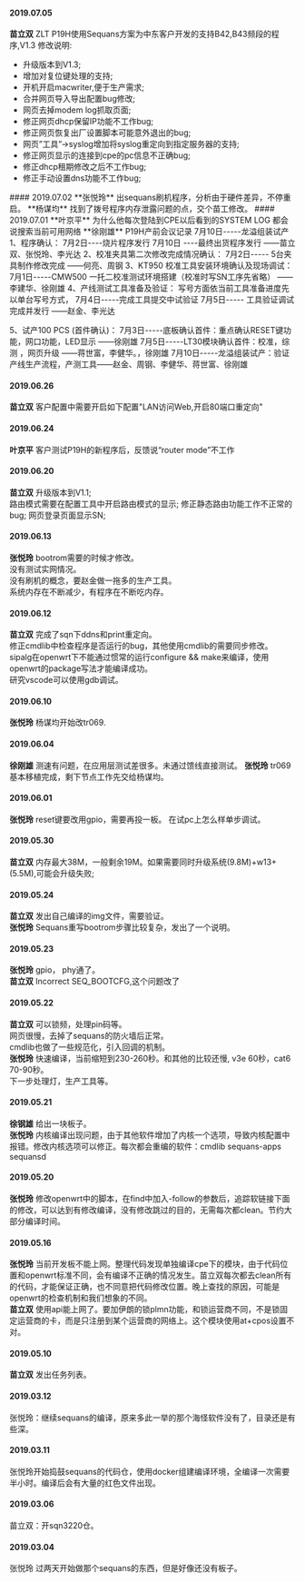 
#### 2019.07.05
**苗立双**  ZLT P19H使用Sequans方案为中东客户开发的支持B42,B43频段的程序,V1.3<hide>
修改说明:
- 升级版本到V1.3;
- 增加对复位键处理的支持;
- 开机开启macwriter,便于生产需求;
- 合并网页导入导出配置bug修改;
- 网页去掉modem log抓取页面;
- 修正网页dhcp保留IP功能不工作bug;
- 修正网页恢复出厂设置脚本可能意外退出的bug;
- 网页”工具”->syslog增加将syslog重定向到指定服务器的支持;
- 修正网页显示的连接到cpe的pc信息不正确bug;
- 修正dhcp租期修改之后不工作bug;
- 修正手动设置dns功能不工作bug;
</hide>
#### 2019.07.02
**张悦玲**  出sequans刷机程序，分析由于硬件差异，不停重启。
**杨谋均**  找到了拨号程序内存泄露问题的点，交个苗工修改。
#### 2019.07.01
**叶京平**  为什么他每次登陆到CPE以后看到的SYSTEM LOG 都会说搜索当前可用网络
**徐刚雄**  P19H产前会议记录 7月10日-----龙溢组装试产 <hide>  
1、程序确认：  7月2日----烧片程序发行
                         7月10日 ----最终出货程序发行
                                              ――苗立双、张悦玲、李光达
2、校准夹具第二次修改完成情况确认：
                        7月2日-----   5台夹具制作修改完成
                                               ――何亮、周钢
3、KT950 校准工具安装环境确认及现场调试：
                         7月1日-----CMW500   一托二校准测试环境搭建（校准时写SN工序先省略）
                                                ――李建华、徐刚雄
4、产线测试工具准备及验证：
                   写号方面依当前工具准备进度先以单台写号方式，
                  7月4日-----完成工具提交中试验证 
                  7月5日----- 工具验证调试完成并发行
                                                            ――赵金、李光达
        
5、试产100 PCS (首件确认)：
              7月3日-----底板确认首件：重点确认RESET键功能，网口功能，LED显示    ――徐刚雄
              7月5日-----LT30模块确认首件：校准，综测 ，网页升级  ――蒋世富，李健华。，徐刚雄
               7月10日-----龙溢组装试产：验证产线生产流程，产测工具――赵金、周钢、李健华、蒋世富、徐刚雄
</hide>

#### 2019.06.26
**苗立双**  客户配置中需要开启如下配置"LAN访问Web,开启80端口重定向"
#### 2019.06.24
**叶京平**  客户测试P19H的新程序后，反馈说“router mode”不工作
#### 2019.06.20
**苗立双**  升级版本到V1.1;<hide>  
路由模式需要在配置工具中开启路由模式的显示;
修正静态路由功能工作不正常的bug;
网页登录页面显示SN;
</hide>
#### 2019.06.13
**张悦玲**  bootrom需要的时候才修改。  
没有测试实网情况。  
没有刷机的概念，要赵金做一拖多的生产工具。  
系统内存在不断减少，有程序在不断吃内存。
#### 2019.06.12
**苗立双** 完成了sqn下ddns和print重定向。  
修正cmdlib中检查程序是否运行的bug，其他使用cmdlib的需要同步修改。  
sipalg在openwrt下不能通过惯常的运行configure && make来编译，使用openwrt的package写法才能编译成功。  
研究vscode可以使用gdb调试。
#### 2019.06.10
**张悦玲**  杨谋均开始改tr069.
#### 2019.06.04
**徐刚雄**  测速有问题，在应用层测试差很多。未通过馈线直接测试。
**张悦玲**  tr069基本移植完成，剩下节点工作先交给杨谋均。
#### 2019.06.01
**张悦玲**  reset键要改用gpio，需要再投一板。
在试pc上怎么样单步调试。
#### 2019.05.30
**苗立双** 内存最大38M，一般剩余19M。如果需要同时升级系统(9.8M)+w13+(5.5M),可能会升级失败;
#### 2019.05.24
**苗立双** 发出自己编译的img文件，需要验证。  
**张悦玲** Sequans重写bootrom步骤比较复杂，发出了一个说明。
#### 2019.05.23
**张悦玲** gpio， phy通了。  
**苗立双** Incorrect SEQ_BOOTCFG,这个问题改了
#### 2019.05.22
**苗立双** 可以锁频，处理pin码等。<br>网页很慢，去掉了sequans的防火墙后正常。<br>cmdlib也做了一些规范化，引入回调的机制。  
**张悦玲** 快速编译，当前缩短到230-260秒。和其他的比较还慢, v3e 60秒，cat6 70-90秒。<br> 下一步处理灯，生产工具等。
#### 2019.05.21
**徐钢雄** 给出一块板子。  
**张悦玲** 内核编译出现问题，由于其他软件增加了内核一个选项，导致内核配置中报错。修改内核选项可以修正。每次都会重编的软件：cmdlib sequans-apps sequansd
#### 2019.05.20
**张悦玲**  修改openwrt中的脚本，在find中加入-follow的参数后，追踪软链接下面的修改，可以达到有修改编译，没有修改跳过的目的，无需每次都clean。节约大部分编译时间。
#### 2019.05.16
**张悦玲** 当前开发板不能上网。整理代码发现单独编译cpe下的模块，由于代码位置和openwrt标准不同，会有编译不正确的情况发生。苗立双每次都去clean所有的代码，才能保证正确，也不同意把代码修改位置。晚上查找的原因，可能是openwrt的检查机制和我们想象的不同。  
**苗立双** 使用api能上网了。要加伊朗的锁plmn功能，和锁运营商不同，不是锁固定运营商的卡，而是只注册到某个运营商的网络上。这个模块使用at+cpos设置不对。
#### 2019.05.10
**苗立双** 发出任务列表。
#### 2019.03.12
张悦玲：继续sequans的编译，原来多此一举的那个海怪软件没有了，目录还是有些深。
#### 2019.03.11
张悦玲开始捣鼓sequans的代码仓，使用docker组建编译环境，全编译一次需要半小时。编译后会有大量的红色文件出现。
#### 2019.03.06
苗立双：开sqn3220仓。
#### 2019.03.04
张悦玲 过两天开始做那个sequans的东西，但是好像还没有板子。